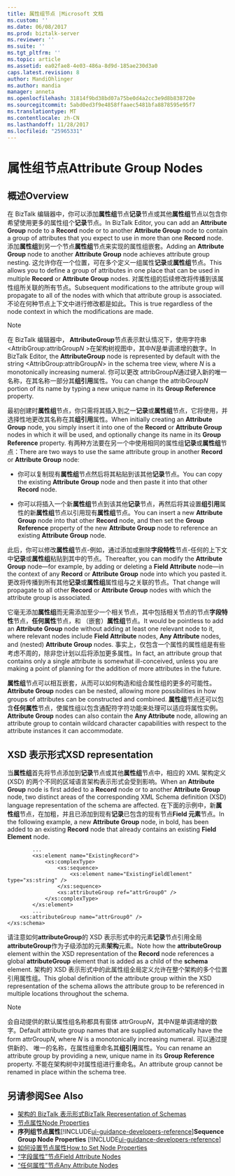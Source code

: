 ```yaml
---
title: 属性组节点 |Microsoft 文档
ms.custom: ''
ms.date: 06/08/2017
ms.prod: biztalk-server
ms.reviewer: ''
ms.suite: ''
ms.tgt_pltfrm: ''
ms.topic: article
ms.assetid: ea02fae8-4e03-486a-8d9d-185ae230d3a0
caps.latest.revision: 8
author: MandiOhlinger
ms.author: mandia
manager: anneta
ms.openlocfilehash: 31814f9bd38bd07a75be0d4a2cc3e9d8b838720e
ms.sourcegitcommit: 5abd0ed3f9e4858ffaaec5481bfa8878595e95f7
ms.translationtype: MT
ms.contentlocale: zh-CN
ms.lasthandoff: 11/28/2017
ms.locfileid: "25965331"
---
```

# <a name="attribute-group-nodes"></a><span data-ttu-id="5a4f3-102">属性组节点</span><span class="sxs-lookup"><span data-stu-id="5a4f3-102">Attribute Group Nodes</span></span>

## <a name="overview"></a><span data-ttu-id="5a4f3-103">概述</span><span class="sxs-lookup"><span data-stu-id="5a4f3-103">Overview</span></span>
<span data-ttu-id="5a4f3-104">在 BizTalk 编辑器中，你可以添加**属性组**节点**记录**节点或其他**属性组**节点以包含你希望使用更多的属性组个**记录**节点。</span><span class="sxs-lookup"><span data-stu-id="5a4f3-104">In BizTalk Editor, you can add an **Attribute Group** node to a **Record** node or to another **Attribute Group** node to contain a group of attributes that you expect to use in more than one **Record** node.</span></span> <span data-ttu-id="5a4f3-105">添加**属性组**到另一个节点**属性组**节点来实现的属性组嵌套。</span><span class="sxs-lookup"><span data-stu-id="5a4f3-105">Adding an **Attribute Group** node to another **Attribute Group** node achieves attribute group nesting.</span></span> <span data-ttu-id="5a4f3-106">这允许你在一个位置，可在多个定义一组属性**记录**或**属性组**节点。</span><span class="sxs-lookup"><span data-stu-id="5a4f3-106">This allows you to define a group of attributes in one place that can be used in multiple **Record** or **Attribute Group** nodes.</span></span> <span data-ttu-id="5a4f3-107">对属性组的后续修改将传播到该属性组所关联的所有节点。</span><span class="sxs-lookup"><span data-stu-id="5a4f3-107">Subsequent modifications to the attribute group will propagate to all of the nodes with which that attribute group is associated.</span></span> <span data-ttu-id="5a4f3-108">不论在何种节点上下文中进行修改都是如此。</span><span class="sxs-lookup"><span data-stu-id="5a4f3-108">This is true regardless of the node context in which the modifications are made.</span></span>  
  
> [!NOTE]
>  <span data-ttu-id="5a4f3-109">在 BizTalk 编辑器中， **AttributeGroup**节点表示默认情况下，使用字符串\<AttribGroup:attribGroup*N* \>在架构树视图中，其中*N*是单调递增的数字。</span><span class="sxs-lookup"><span data-stu-id="5a4f3-109">In BizTalk Editor, the **AttributeGroup** node is represented by default with the string \<AttribGroup:attribGroup*N*\> in the schema tree view, where *N* is a monotonically increasing numeral.</span></span> <span data-ttu-id="5a4f3-110">你可以更改 attribGroup*N*通过键入新的唯一名称，在其名称一部分其**组引用**属性。</span><span class="sxs-lookup"><span data-stu-id="5a4f3-110">You can change the attribGroup*N* portion of its name by typing a new unique name in its **Group Reference** property.</span></span>  
  
 <span data-ttu-id="5a4f3-111">最初创建时**属性组**节点，你只需将其插入到之一**记录**或**属性组**节点，它将使用，并选择性地更改其名称在其**组引用**属性。</span><span class="sxs-lookup"><span data-stu-id="5a4f3-111">When initially creating an **Attribute Group** node, you simply insert it into one of the **Record** or **Attribute Group** nodes in which it will be used, and optionally change its name in its **Group Reference** property.</span></span> <span data-ttu-id="5a4f3-112">有两种方法要在另一个中使用相同的属性组**记录**或**属性组**节点：</span><span class="sxs-lookup"><span data-stu-id="5a4f3-112">There are two ways to use the same attribute group in another **Record** or **Attribute Group** node:</span></span>  
  
-   <span data-ttu-id="5a4f3-113">你可以复制现有**属性组**节点然后将其粘贴到该其他**记录**节点。</span><span class="sxs-lookup"><span data-stu-id="5a4f3-113">You can copy the existing **Attribute Group** node and then paste it into that other **Record** node.</span></span>  
  
-   <span data-ttu-id="5a4f3-114">你可以将插入一个新**属性组**节点到该其他**记录**节点，再然后将其设置**组引用**属性的新**属性组**节点以引用现有**属性组**节点。</span><span class="sxs-lookup"><span data-stu-id="5a4f3-114">You can insert a new **Attribute Group** node into that other **Record** node, and then set the **Group Reference** property of the new **Attribute Group** node to reference an existing **Attribute Group** node.</span></span>  
  
 <span data-ttu-id="5a4f3-115">此后，你可以修改**属性组**节点-例如，通过添加或删除**字段特性**节点-任何的上下文中**记录**或**属性组**粘贴到其中的节点。</span><span class="sxs-lookup"><span data-stu-id="5a4f3-115">Thereafter, you can modify the **Attribute Group** node—for example, by adding or deleting a **Field Attribute** node—in the context of any **Record** or **Attribute Group** node into which you pasted it.</span></span> <span data-ttu-id="5a4f3-116">更改将传播到所有其他**记录**或**属性组**属性组与之关联的节点。</span><span class="sxs-lookup"><span data-stu-id="5a4f3-116">That change will propagate to all other **Record** or **Attribute Group** nodes with which the attribute group is associated.</span></span>  
  
 <span data-ttu-id="5a4f3-117">它毫无添加**属性组**而无需添加至少一个相关节点，其中包括相关节点的节点**字段特性**节点，**任何属性**节点，和 （嵌套）**属性组**节点。</span><span class="sxs-lookup"><span data-stu-id="5a4f3-117">It would be pointless to add an **Attribute Group** node without adding at least one relevant node to it, where relevant nodes include **Field Attribute** nodes, **Any Attribute** nodes, and (nested) **Attribute Group** nodes.</span></span> <span data-ttu-id="5a4f3-118">事实上，仅包含一个属性的属性组是有些考虑不周的，除非您计划以后将添加更多属性。</span><span class="sxs-lookup"><span data-stu-id="5a4f3-118">In fact, an attribute group that contains only a single attribute is somewhat ill-conceived, unless you are making a point of planning for the addition of more attributes in the future.</span></span>  
  
 <span data-ttu-id="5a4f3-119">**属性组**节点可以相互嵌套，从而可以如何构造和组合属性组的更多的可能性。</span><span class="sxs-lookup"><span data-stu-id="5a4f3-119">**Attribute Group** nodes can be nested, allowing more possibilities in how groups of attributes can be constructed and combined.</span></span> <span data-ttu-id="5a4f3-120">**属性组**节点还可以包含**任何属性**节点，使属性组以包含通配符字符功能来处理可以适应将属性实例。</span><span class="sxs-lookup"><span data-stu-id="5a4f3-120">**Attribute Group** nodes can also contain the **Any Attribute** node, allowing an attribute group to contain wildcard character capabilities with respect to the attribute instances it can accommodate.</span></span>  
  
## <a name="xsd-representation"></a><span data-ttu-id="5a4f3-121">XSD 表示形式</span><span class="sxs-lookup"><span data-stu-id="5a4f3-121">XSD representation</span></span>  
 <span data-ttu-id="5a4f3-122">当**属性组**首先将节点添加到**记录**节点或其他**属性组**节点中，相应的 XML 架构定义 (XSD) 的两个不同的区域语言架构表示形式会受到影响。</span><span class="sxs-lookup"><span data-stu-id="5a4f3-122">When an **Attribute Group** node is first added to a **Record** node or to another **Attribute Group** node, two distinct areas of the corresponding XML Schema definition (XSD) language representation of the schema are affected.</span></span> <span data-ttu-id="5a4f3-123">在下面的示例中，新**属性组**节点，在加粗，并且已添加到现有**记录**已包含的现有节点**Field 元素**节点。</span><span class="sxs-lookup"><span data-stu-id="5a4f3-123">In the following example, a new **Attribute Group** node, in bold, has been added to an existing **Record** node that already contains an existing **Field Element** node.</span></span>  
  
```  
        ...  
        <xs:element name="ExistingRecord">  
            <xs:complexType>  
                <xs:sequence>  
                    <xs:element name="ExistingFieldElement" type="xs:string" />  
                </xs:sequence>  
                <xs:attributeGroup ref="attrGroup0" />  
            </xs:complexType>  
        </xs:element>  
        ...   
    <xs:attributeGroup name="attrGroup0" />  
</xs:schema>  
```  
  
 <span data-ttu-id="5a4f3-124">请注意如何**attributeGroup**的 XSD 表示形式中的元素**记录**节点引用全局**attributeGroup**作为子级添加的元素**架构**元素。</span><span class="sxs-lookup"><span data-stu-id="5a4f3-124">Note how the **attributeGroup** element within the XSD representation of the **Record** node references a global **attributeGroup** element that is added as a child of the **schema** element.</span></span> <span data-ttu-id="5a4f3-125">架构的 XSD 表示形式中的此属性组全局定义允许在整个架构的多个位置引用属性组。</span><span class="sxs-lookup"><span data-stu-id="5a4f3-125">This global definition of the attribute group within the XSD representation of the schema allows the attribute group to be referenced in multiple locations throughout the schema.</span></span>  
  
> [!NOTE]
>  <span data-ttu-id="5a4f3-126">会自动提供的默认属性组名称都具有窗体 attrGroup*N*，其中*N*是单调递增的数字。</span><span class="sxs-lookup"><span data-stu-id="5a4f3-126">Default attribute group names that are supplied automatically have the form attrGroup*N*, where *N* is a monotonically increasing numeral.</span></span> <span data-ttu-id="5a4f3-127">可以通过提供新的、 唯一的名称，在属性组重命名其**组引用**属性。</span><span class="sxs-lookup"><span data-stu-id="5a4f3-127">You can rename an attribute group by providing a new, unique name in its **Group Reference** property.</span></span> <span data-ttu-id="5a4f3-128">不能在架构树中对属性组进行重命名。</span><span class="sxs-lookup"><span data-stu-id="5a4f3-128">An attribute group cannot be renamed in place within the schema tree.</span></span>  
  
## <a name="see-also"></a><span data-ttu-id="5a4f3-129">另请参阅</span><span class="sxs-lookup"><span data-stu-id="5a4f3-129">See Also</span></span>  
-  [<span data-ttu-id="5a4f3-130">架构的 BizTalk 表示形式</span><span class="sxs-lookup"><span data-stu-id="5a4f3-130">BizTalk Representation of Schemas</span></span>](../core/biztalk-representation-of-schemas.md)   
-  [<span data-ttu-id="5a4f3-131">节点属性</span><span class="sxs-lookup"><span data-stu-id="5a4f3-131">Node Properties</span></span>](../core/node-properties.md)   
-  <span data-ttu-id="5a4f3-132">**序列组节点属性**[!INCLUDE[ui-guidance-developers-reference](../includes/ui-guidance-developers-reference.md)]</span><span class="sxs-lookup"><span data-stu-id="5a4f3-132">**Sequence Group Node Properties** [!INCLUDE[ui-guidance-developers-reference](../includes/ui-guidance-developers-reference.md)]</span></span>  
-  [<span data-ttu-id="5a4f3-133">如何设置节点属性</span><span class="sxs-lookup"><span data-stu-id="5a4f3-133">How to Set Node Properties</span></span>](../core/how-to-set-node-properties.md)   
-  [<span data-ttu-id="5a4f3-134">“字段属性”节点</span><span class="sxs-lookup"><span data-stu-id="5a4f3-134">Field Attribute Nodes</span></span>](../core/field-attribute-nodes.md)   
-  [<span data-ttu-id="5a4f3-135">“任何属性”节点</span><span class="sxs-lookup"><span data-stu-id="5a4f3-135">Any Attribute Nodes</span></span>](../core/any-attribute-nodes.md)